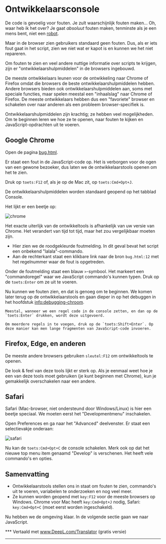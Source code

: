 # Ontwikkelaarsconsole

De code is gevoelig voor fouten. Je zult waarschijnlijk fouten maken... Oh, waar heb ik het over? Je gaat *absoluut* fouten maken, tenminste als je een mens bent, niet een [robot](https://en.wikipedia.org/wiki/Bender_(Futurama)).

Maar in de browser zien gebruikers standaard geen fouten. Dus, als er iets fout gaat in het script, zien we niet wat er kapot is en kunnen we het niet repareren.

Om fouten te zien en veel andere nuttige informatie over scripts te krijgen, zijn er "ontwikkelaarshulpmiddelen" in de browsers ingebouwd.

De meeste ontwikkelaars leunen voor de ontwikkeling naar Chrome of Firefox omdat die browsers de beste ontwikkelaarshulpmiddelen hebben. Andere browsers bieden ook ontwikkelaarshulpmiddelen aan, soms met speciale functies, maar spelen meestal een "inhaalslag" naar Chrome of Firefox. De meeste ontwikkelaars hebben dus een "favoriete" browser en schakelen over naar anderen als een probleem browser-specifiek is.

Ontwikkelaarshulpmiddelen zijn krachtig; ze hebben veel mogelijkheden. Om te beginnen leren we hoe ze te openen, naar fouten te kijken en JavaScript-opdrachten uit te voeren.

## Google Chrome

Open de pagina [bug.html](bug.html).

Er staat een fout in de JavaScript-code op. Het is verborgen voor de ogen van een gewone bezoeker, dus laten we de ontwikkelaarstools openen om het te zien.

Druk op `toets:F12` of, als je op de Mac zit, op `toets:Cmd+Opt+J`.

De ontwikkelaarshulpmiddelen worden standaard geopend op het tabblad Console.

Het lijkt er een beetje op:

![chrome](chrome.png)

Het exacte uiterlijk van de ontwikkeltools is afhankelijk van uw versie van Chrome. Het verandert van tijd tot tijd, maar het zou vergelijkbaar moeten zijn.

- Hier zien we de roodgekleurde foutmelding. In dit geval bevat het script een onbekend "lalala"-commando.
- Aan de rechterkant staat een klikbare link naar de bron `bug.html:12` met het regelnummer waar de fout is opgetreden.

Onder de foutmelding staat een blauw `>`-symbool. Het markeert een "commandoregel" waar we JavaScript commando's kunnen typen. Druk op de `toets:Enter` om ze uit te voeren.

Nu kunnen we fouten zien, en dat is genoeg om te beginnen. We komen later terug op de ontwikkelaarstools en gaan dieper in op het debuggen in het hoofdstuk <info:debugging-chroom>.

```smart header="Multi-line input"
Meestal, wanneer we een regel code in de console zetten, en dan op de `toets:Enter` drukken, wordt deze uitgevoerd.

Om meerdere regels in te voegen, druk op de `toets:Shift+Enter`. Op deze manier kan men lange fragmenten van JavaScript-code invoeren.
```

## Firefox, Edge, en anderen

De meeste andere browsers gebruiken `sleutel:F12` om ontwikkeltools te openen.

De look & feel van deze tools lijkt er sterk op. Als je eenmaal weet hoe je een van deze tools moet gebruiken (je kunt beginnen met Chrome), kun je gemakkelijk overschakelen naar een andere.

## Safari

Safari (Mac-browser, niet ondersteund door Windows/Linux) is hier een beetje speciaal. We moeten eerst het "Developmentmenu" inschakelen.

Open Preferences en ga naar het "Advanced" deelvenster. Er staat een selectievakje onderaan:

![safari](safari.png)

Nu kan de `toets:Cmd+Opt+C` de console schakelen. Merk ook op dat het nieuwe top menu item genaamd "Develop" is verschenen. Het heeft vele commando's en opties.

## Samenvatting

- Ontwikkelaarstools stellen ons in staat om fouten te zien, commando's uit te voeren, variabelen te onderzoeken en nog veel meer.
- Ze kunnen worden geopend met `key:F12` voor de meeste browsers op Windows. Chrome voor Mac heeft `key:Cmd+Opt+J` nodig, Safari: `key:Cmd+Opt+C` (moet eerst worden ingeschakeld).

Nu hebben we de omgeving klaar. In de volgende sectie gaan we naar JavaScript.

*** Vertaald met www.DeepL.com/Translator (gratis versie)
 ***

